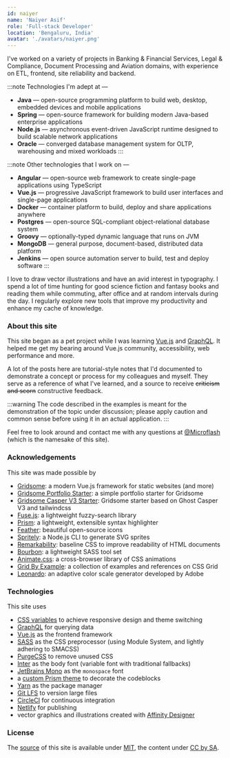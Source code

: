 ```yaml
---
id: naiyer
name: 'Naiyer Asif'
role: 'Full-stack Developer'
location: 'Bengaluru, India'
avatar: './avatars/naiyer.png'
---
```


I've worked on a variety of projects in Banking &amp; Financial Services, Legal &amp; Compliance, Document Processing and Aviation domains, with experience on ETL, frontend, site reliability and backend.

:::note Technologies I'm adept at &mdash;
- **Java** &mdash; open-source programming platform to build web, desktop, embedded devices and mobile applications
- **Spring** &mdash; open-source framework for building modern Java-based enterprise applications
- **Node.js** &mdash; asynchronous event-driven JavaScript runtime designed to build scalable network applications
- **Oracle** &mdash; converged database management system for OLTP, warehousing and mixed workloads
:::

:::note Other technologies that I work on &mdash;
- **Angular** &mdash; open-source web framework to create single-page applications using TypeScript
- **Vue.js** &mdash; progressive JavaScript framework to build user interfaces and single-page applications
- **Docker** &mdash; container platform to build, deploy and share applications anywhere
- **Postgres** &mdash; open-source SQL-compliant object-relational database system
- **Groovy** &mdash; optionally-typed dynamic language that runs on JVM
- **MongoDB** &mdash; general purpose, document-based, distributed data platform
- **Jenkins** &mdash; open source automation server to build, test and deploy software
:::

I love to draw vector illustrations and have an avid interest in typography. I spend a lot of time hunting for good science fiction and fantasy books and reading them while commuting, after office and at random intervals during the day. I regularly explore new tools that improve my productivity and enhance my cache of knowledge.

### About this site

This site began as a pet project while I was learning [Vue.js](https://vuejs.org/) and [GraphQL](https://graphql.org/). It helped me get my bearing around Vue.js community, accessibility, web performance and more.

A lot of the posts here are tutorial-style notes that I'd documented to demonstrate a concept or process for my colleagues and myself. They serve as a reference of what I've learned, and a source to receive ~~criticism and scorn~~ constructive feedback. 

:::warning
The code described in the examples is meant for the demonstration of the topic under discussion; please apply caution and common sense before using it in an actual application.
:::

Feel free to look around and contact me with any questions at [@Microflash](https://www.twitter.com/Microflash) (which is the namesake of this site).

### Acknowledgements

This site was made possible by

- [Gridsome](https://gridsome.org/): a modern Vue.js framework for static websites (and more)
- [Gridsome Portfolio Starter](https://github.com/drehimself/gridsome-portfolio-starter): a simple portfolio starter for Gridsome
- [Gridsome Casper V3 Starter](https://github.com/noxify/gridsome-starter-casper-v3): Gridsome starter based on Ghost Casper V3 and tailwindcss
- [Fuse.js](https://fusejs.io/): a lightweight fuzzy-search library
- [Prism](https://prismjs.com/): a lightweight, extensible syntax highlighter
- [Feather](https://feathericons.com/): beautiful open-source icons
- [Spritely](https://github.com/Microflash/spritely): a Node.js CLI to generate SVG sprites
- [Remarkability](https://mflash.dev/remarkability/): baseline CSS to improve readability of HTML documents
- [Bourbon](https://www.bourbon.io/): a lightweight SASS tool set
- [Animate.css](https://github.com/daneden/animate.css): a cross-browser library of CSS animations
- [Grid By Example](https://gridbyexample.com/): a collection of examples and references on CSS Grid
- [Leonardo](https://github.com/adobe/leonardo): an adaptive color scale generator developed by Adobe

### Technologies

This site uses

- [CSS variables](https://css-tricks.com/guides/css-custom-properties/) to achieve responsive design and theme switching
- [GraphQL](https://graphql.org/) for querying data
- [Vue.js](https://vuejs.org/) as the frontend framework
- [SASS](https://sass-lang.com/) as the CSS preprocessor (using Module System, and lightly adhering to SMACSS)
- [PurgeCSS](https://purgecss.com/) to remove unused CSS
- [Inter](https://rsms.me/inter/) as the body font (variable font with traditional fallbacks)
- [JetBrains Mono](https://github.com/JetBrains/JetBrainsMono) as the `monospace` font
- a [custom Prism theme](https://github.com/Microflash/site/blob/release/src/assets/styles/_syntax.scss) to decorate the codeblocks
- [Yarn](https://github.com/yarnpkg/yarn) as the package manager
- [Git LFS](https://github.com/git-lfs/git-lfs) to version large files
- [CircleCI](https://circleci.com/) for continuous integration
- [Netlify](https://netlify.com/) for publishing
- vector graphics and illustrations created with [Affinity Designer](https://affinity.serif.com/en-gb/designer/)

### License

The [source](https://github.com/Microflash/site) of this site is available under [MIT](https://github.com/Microflash/site/blob/release/LICENSE.md), the content under [CC by SA](https://creativecommons.org/licenses/by-sa/4.0/).
